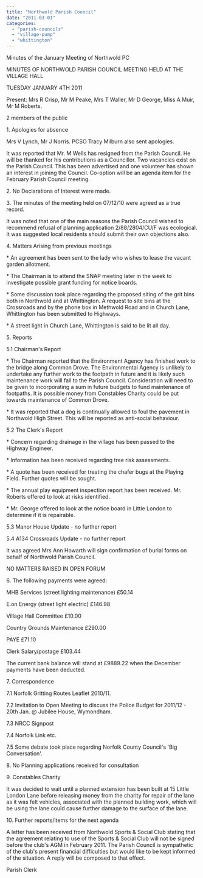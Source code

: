 ```yaml
---
title: "Northwold Parish Council"
date: "2011-03-01"
categories: 
  - "parish-councils"
  - "village-pump"
  - "whittington"
---
```


Minutes of the January Meeting of Northwold PC

MINUTES OF NORTHWOLD PARISH COUNCIL MEETING HELD AT THE VILLAGE HALL

TUESDAY JANUARY 4TH 2011

Present: Mrs R Crisp, Mr M Peake, Mrs T Waller, Mr D George, Miss A Muir, Mr M Roberts.

2 members of the public

1\. Apologies for absence

Mrs V Lynch, Mr J Norris. PCSO Tracy Milburn also sent apologies.

It was reported that Mr. M Wells has resigned from the Parish Council. He will be thanked for his contributions as a Councillor. Two vacancies exist on the Parish Council. This has been advertised and one volunteer has shown an interest in joining the Council. Co-option will be an agenda item for the February Parish Council meeting.

2\. No Declarations of Interest were made.

3\. The minutes of the meeting held on 07/12/10 were agreed as a true record.

It was noted that one of the main reasons the Parish Council wished to recommend refusal of planning application 2/88/2804/CU/F was ecological. It was suggested local residents should submit their own objections also.

4\. Matters Arising from previous meetings

\* An agreement has been sent to the lady who wishes to lease the vacant garden allotment.

\* The Chairman is to attend the SNAP meeting later in the week to investigate possible grant funding for notice boards.

\* Some discussion took place regarding the proposed siting of the grit bins both in Northwold and at Whittington. A request to site bins at the Crossroads and by the phone box in Methwold Road and in Church Lane, Whittington has been submitted to Highways.

\* A street light in Church Lane, Whittington is said to be lit all day.

5\. Reports

5.1 Chairman's Report

\* The Chairman reported that the Environment Agency has finished work to the bridge along Common Drove. The Environmental Agency is unlikely to undertake any further work to the footpath in future and it is likely such maintenance work will fall to the Parish Council. Consideration will need to be given to incorporating a sum in future budgets to fund maintenance of footpaths. It is possible money from Constables Charity could be put towards maintenance of Common Drove.

\* It was reported that a dog is continually allowed to foul the pavement in Northwold High Street. This will be reported as anti-social behaviour.

5.2 The Clerk's Report

\* Concern regarding drainage in the village has been passed to the Highway Engineer.

\* Information has been received regarding tree risk assessments.

\* A quote has been received for treating the chafer bugs at the Playing Field. Further quotes will be sought.

\* The annual play equipment inspection report has been received. Mr. Roberts offered to look at risks identified.

\* Mr. George offered to look at the notice board in Little London to determine if it is repairable.

5.3 Manor House Update - no further report

5.4 A134 Crossroads Update - no further report

It was agreed Mrs Ann Howarth will sign confirmation of burial forms on behalf of Northwold Parish Council.

NO MATTERS RAISED IN OPEN FORUM

6\. The following payments were agreed:

MHB Services (street lighting maintenance) £50.14

E.on Energy (street light electric) £146.98

Village Hall Committee £10.00

Country Grounds Maintenance £290.00

PAYE £71.10

Clerk Salary/postage £103.44

The current bank balance will stand at £9889.22 when the December payments have been deducted.

7\. Correspondence

7.1 Norfolk Gritting Routes Leaflet 2010/11.

7.2 Invitation to Open Meeting to discuss the Police Budget for 2011/12 - 20th Jan. @ Jubilee House, Wymondham.

7.3 NRCC Signpost

7.4 Norfolk Link etc.

7.5 Some debate took place regarding Norfolk County Council's 'Big Conversation'.

8\. No Planning applications received for consultation

9\. Constables Charity

It was decided to wait until a planned extension has been built at 15 Little London Lane before releasing money from the charity for repair of the lane as it was felt vehicles, associated with the planned building work, which will be using the lane could cause further damage to the surface of the lane.

10\. Further reports/items for the next agenda

A letter has been received from Northwold Sports & Social Club stating that the agreement relating to use of the Sports & Social Club will not be signed before the club's AGM in February 2011. The Parish Council is sympathetic of the club's present financial difficulties but would like to be kept informed of the situation. A reply will be composed to that effect.

Parish Clerk

